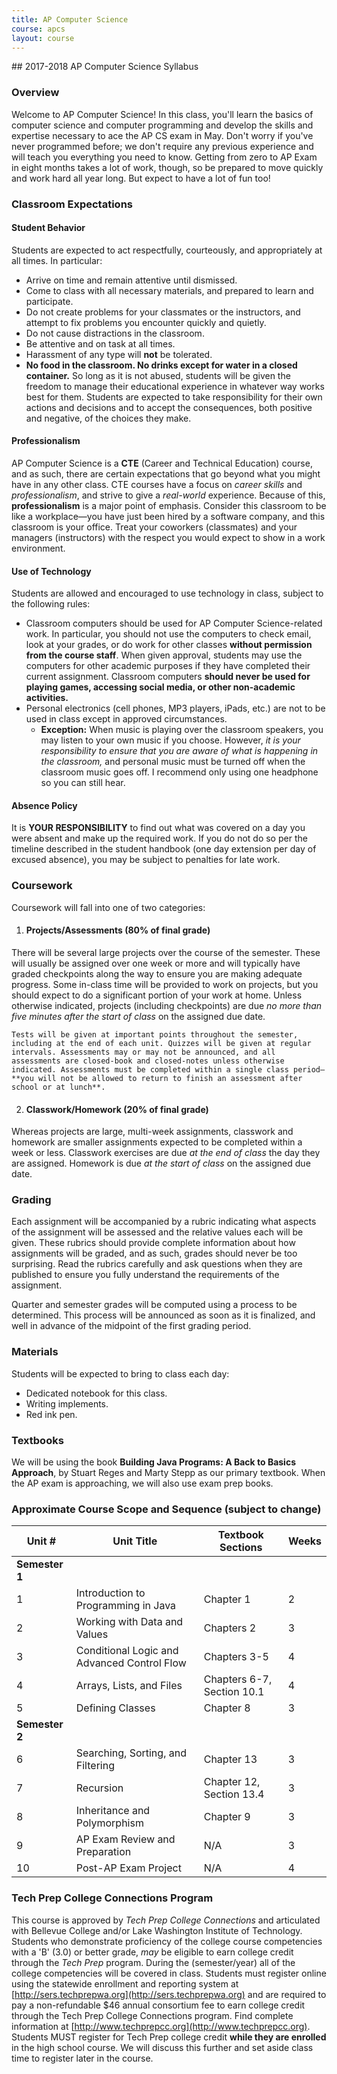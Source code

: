 ```yaml
---
title: AP Computer Science
course: apcs
layout: course
---
```

<section markdown="1">
## 2017-2018 AP Computer Science Syllabus

### Overview
Welcome to AP Computer Science! In this class, you'll learn the basics of computer science and computer programming and develop the skills and expertise necessary to ace the AP CS exam in May. Don't worry if you've never programmed before; we don't require any previous experience and will teach you everything you need to know. Getting from zero to AP Exam in eight months takes a lot of work, though, so be prepared to move quickly and work hard all year long. But expect to have a lot of fun too!

### Classroom Expectations

#### Student Behavior
Students are expected to act respectfully, courteously, and appropriately at all times. In particular:

- Arrive on time and remain attentive until dismissed.
- Come to class with all necessary materials, and prepared to learn and participate.
- Do not create problems for your classmates or the instructors, and attempt to fix problems you encounter quickly and quietly.
- Do not cause distractions in the classroom.
- Be attentive and on task at all times.
- Harassment of any type will **not** be tolerated.
- **No food in the classroom. No drinks except for water in a closed container.**
So long as it is not abused, students will be given the freedom to manage their educational experience in whatever way works best for them. Students are expected to take responsibility for their own actions and decisions and to accept the consequences, both positive and negative, of the choices they make.

#### Professionalism
AP Computer Science is a **CTE** (Career and Technical Education) course, and as such, there are certain expectations that go beyond what you might have in any other class. CTE courses have a focus on _career skills_ and _professionalism_, and strive to give a _real-world_ experience. Because of this, **professionalism** is a major point of emphasis. Consider this classroom to be like a workplace—you have just been hired by a software company, and this classroom is your office. Treat your coworkers (classmates) and your managers (instructors) with the respect you would expect to show in a work environment.

#### Use of Technology
Students are allowed and encouraged to use technology in class, subject to the following rules:

- Classroom computers should be used for AP Computer Science-related work. In particular, you should not use the computers to check email, look at your grades, or do work for other classes **without permission from the course staff**. When given approval, students may use the computers for other academic purposes if they have completed their current assignment. Classroom computers **should never be used for playing games, accessing social media, or other non-academic activities.**
- Personal electronics (cell phones, MP3 players, iPads, etc.) are not to be used in class except in approved circumstances.
  - **Exception:** When music is playing over the classroom speakers, you may listen to your own music if you choose. However, _it is your responsibility to ensure that you are aware of what is happening in the classroom,_ and personal music must be turned off when the classroom music goes off. I recommend only using one headphone so you can still hear.

#### Absence Policy
It is **YOUR RESPONSIBILITY** to find out what was covered on a day you were absent and make up the required work. If you do not do so per the timeline described in the student handbook (one day extension per day of excused absence), you may be subject to penalties for late work.

### Coursework
Coursework will fall into one of two categories:

1. #### Projects/Assessments (80% of final grade)
There will be several large projects over the course of the semester. These will usually be assigned over one week or more and will typically have graded checkpoints along the way to ensure you are making adequate progress. Some in-class time will be provided to work on projects, but you should expect to do a significant portion of your work at home. Unless otherwise indicated, projects (including checkpoints) are due _no more than five minutes after the start of class_ on the assigned due date.
    
    Tests will be given at important points throughout the semester, including at the end of each unit. Quizzes will be given at regular intervals. Assessments may or may not be announced, and all assessments are closed-book and closed-notes unless otherwise indicated. Assessments must be completed within a single class period— **you will not be allowed to return to finish an assessment after school or at lunch**.

2. #### Classwork/Homework (20% of final grade)
Whereas projects are large, multi-week assignments, classwork and homework are smaller assignments expected to be completed within a week or less. Classwork exercises are due _at the end of class_ the day they are assigned. Homework is due _at the start of class_ on the assigned due date.

### Grading
Each assignment will be accompanied by a rubric indicating what aspects of the assignment will be assessed and the relative values each will be given. These rubrics should provide complete information about how assignments will be graded, and as such, grades should never be too surprising. Read the rubrics carefully and ask questions when they are published to ensure you fully understand the requirements of the assignment.

Quarter and semester grades will be computed using a process to be determined. This process will be announced as soon as it is finalized, and well in advance of the midpoint of the first grading period.

### Materials
Students will be expected to bring to class each day:

- Dedicated notebook for this class.
- Writing implements.
- Red ink pen.

### Textbooks
We will be using the book **Building Java Programs: A Back to Basics Approach**, by Stuart Reges and Marty Stepp as our primary textbook. When the AP exam is approaching, we will also use exam prep books.

### Approximate Course Scope and Sequence (subject to change)
    
| **Unit #** | **Unit Title** | **Textbook Sections** | **Weeks** |
| --- | --- | --- | --- |
| **Semester 1** |
| 1 | Introduction to Programming in Java | Chapter 1 | 2 |
| 2 | Working with Data and Values | Chapters 2 | 3 |
| 3 | Conditional Logic and Advanced Control Flow | Chapters 3-5 | 4 |
| 4 | Arrays, Lists, and Files | Chapters 6-7, Section 10.1 | 4 |
| 5 | Defining Classes | Chapter 8 | 3 |
| **Semester 2** |
| 6 | Searching, Sorting, and Filtering | Chapter 13 | 3 |
| 7 | Recursion | Chapter 12, Section 13.4 | 3 |
| 8 | Inheritance and Polymorphism | Chapter 9 | 3 |
| 9 | AP Exam Review and Preparation | N/A | 3 |
| 10 | Post-AP Exam Project | N/A | 4 |

### Tech Prep College Connections Program
This course is approved by _Tech Prep College Connections_ and articulated with Bellevue College and/or Lake Washington Institute of Technology. Students who demonstrate proficiency of the college course competencies with a 'B' (3.0) or better grade, _may_ be eligible to earn college credit through the _Tech Prep_ program. During the (semester/year) all of the college competencies will be covered in class. Students must register online using the statewide enrollment and reporting system at [http://sers.techprepwa.org](http://sers.techprepwa.org) and are required to pay a non-refundable $46 annual consortium fee to earn college credit through the Tech Prep College Connections program. Find complete information at [http://www.techprepcc.org](http://www.techprepcc.org). Students MUST register for Tech Prep college credit **while they are enrolled** in the high school course. We will discuss this further and set aside class time to register later in the course.
</section>
